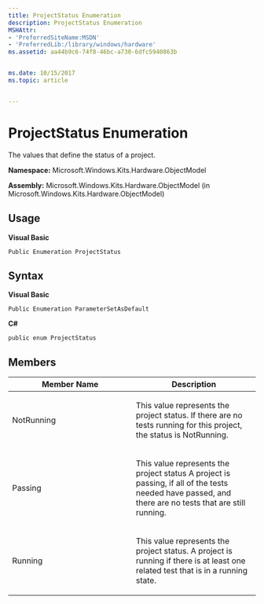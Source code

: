 ```yaml
---
title: ProjectStatus Enumeration
description: ProjectStatus Enumeration
MSHAttr:
- 'PreferredSiteName:MSDN'
- 'PreferredLib:/library/windows/hardware'
ms.assetid: aa44b9c6-74f8-46bc-a730-6dfc5940863b


ms.date: 10/15/2017
ms.topic: article


---
```


# ProjectStatus Enumeration


The values that define the status of a project.

**Namespace:** Microsoft.Windows.Kits.Hardware.ObjectModel

**Assembly:** Microsoft.Windows.Kits.Hardware.ObjectModel (in Microsoft.Windows.Kits.Hardware.ObjectModel)

## <span id="Usage"></span><span id="usage"></span><span id="USAGE"></span>Usage


**Visual Basic**

`Public Enumeration ProjectStatus`

## <span id="Syntax"></span><span id="syntax"></span><span id="SYNTAX"></span>Syntax


**Visual Basic**

`Public Enumeration ParameterSetAsDefault`

**C#**

`public enum ProjectStatus`

## <span id="Members"></span><span id="members"></span><span id="MEMBERS"></span>Members


<table>
<colgroup>
<col width="50%" />
<col width="50%" />
</colgroup>
<thead>
<tr class="header">
<th>Member Name</th>
<th>Description</th>
</tr>
</thead>
<tbody>
<tr class="odd">
<td><p>NotRunning</p></td>
<td><p>This value represents the project status. If there are no tests running for this project, the status is NotRunning.</p></td>
</tr>
<tr class="even">
<td><p>Passing</p></td>
<td><p>This value represents the project status A project is passing, if all of the tests needed have passed, and there are no tests that are still running.</p></td>
</tr>
<tr class="odd">
<td><p>Running</p></td>
<td><p>This value represents the project status. A project is running if there is at least one related test that is in a running state.</p></td>
</tr>
</tbody>
</table>

 

 

 






